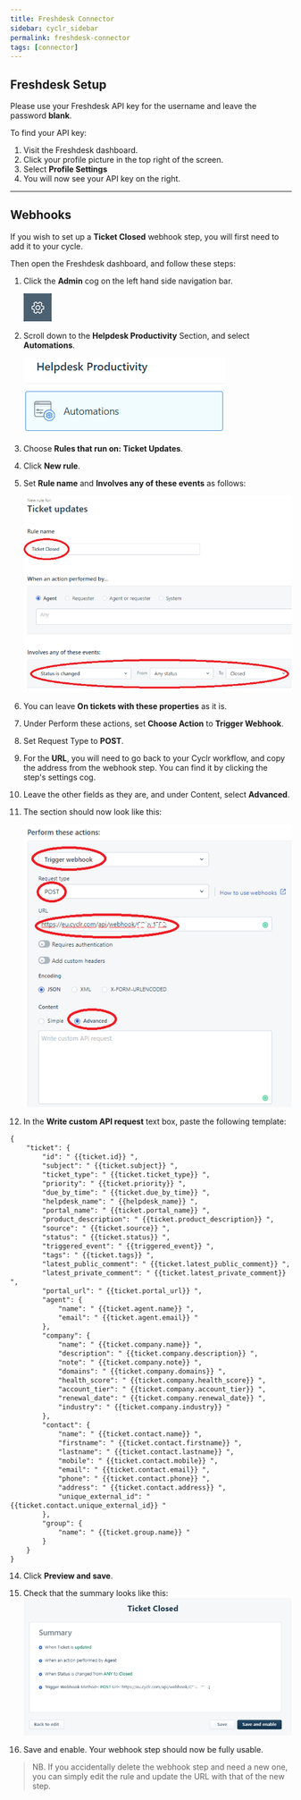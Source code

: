 ```yaml
---
title: Freshdesk Connector
sidebar: cyclr_sidebar
permalink: freshdesk-connector
tags: [connector]
---
```


Freshdesk Setup
---------------

Please use your Freshdesk API key for the username and leave the password **blank**.

To find your API key:

1. Visit the Freshdesk dashboard.
2. Click your profile picture in the top right of the screen.
3. Select **Profile Settings**
4. You will now see your API key on the right.

---------------

## Webhooks

If you wish to set up a **Ticket Closed** webhook step, you will first need to add it to your cycle.

Then open the Freshdesk dashboard, and follow these steps:


1. Click the **Admin** cog on the left hand side navigation bar.
    
    ![Admin cog](./images/cog.png)
2. Scroll down to the **Helpdesk Productivity** Section, and select **Automations**.

    ![Automations](./images/automations.png)
3. Choose **Rules that run on: Ticket Updates**.
4. Click **New rule**.
5. Set **Rule name** and **Involves any of these events** as follows:

    ![Rule settings](./images/rule_settings.png)
6. You can leave **On tickets with these properties** as it is.
9. Under Perform these actions, set **Choose Action** to **Trigger Webhook**.
10. Set Request Type to **POST**.
11. For the **URL**, you will need to go back to your Cyclr workflow, and copy the address from the webhook step.  You can find it by clicking the step's settings cog.
12. Leave the other fields as they are, and under Content, select **Advanced**.
13. The section should now look like this:

    ![Rule settings 2](./images/rule_settings2.png)
13. In the **Write custom API request** text box, paste the following template:
```
{
	"ticket": {
		"id": " {{ticket.id}} ",
		"subject": " {{ticket.subject}} ",
		"ticket_type": " {{ticket.ticket_type}} ",
		"priority": " {{ticket.priority}} ",
		"due_by_time": " {{ticket.due_by_time}} ",
		"helpdesk_name": " {{helpdesk_name}} ",
		"portal_name": " {{ticket.portal_name}} ",
		"product_description": " {{ticket.product_description}} ",
		"source": " {{ticket.source}} ",
		"status": " {{ticket.status}} ",
		"triggered_event": " {{triggered_event}} ",
		"tags": " {{ticket.tags}} ",
		"latest_public_comment": " {{ticket.latest_public_comment}} ",
		"latest_private_comment": " {{ticket.latest_private_comment}} ",
		"portal_url": " {{ticket.portal_url}} ",
		"agent": {
			"name": " {{ticket.agent.name}} ",
			"email": " {{ticket.agent.email}} "
		},
		"company": {
			"name": " {{ticket.company.name}} ",
			"description": " {{ticket.company.description}} ",
			"note": " {{ticket.company.note}} ",
			"domains": " {{ticket.company.domains}} ",
			"health_score": " {{ticket.company.health_score}} ",
			"account_tier": " {{ticket.company.account_tier}} ",
			"renewal_date": " {{ticket.company.renewal_date}} ",
			"industry": " {{ticket.company.industry}} "
		},
		"contact": {
			"name": " {{ticket.contact.name}} ",
			"firstname": " {{ticket.contact.firstname}} ",
			"lastname": " {{ticket.contact.lastname}} ",
			"mobile": " {{ticket.contact.mobile}} ",
			"email": " {{ticket.contact.email}} ",
			"phone": " {{ticket.contact.phone}} ",
			"address": " {{ticket.contact.address}} ",
			"unique_external_id": " {{ticket.contact.unique_external_id}} "
		},
		"group": {
			"name": " {{ticket.group.name}} "
		}
	}
}
```
14. Click **Preview and save**.
15. Check that the summary looks like this:
    ![Summary](./images/summary.png)

16. Save and enable.  Your webhook step should now be fully usable.

> NB. If you accidentally delete the webhook step and need a new one, you can simply edit the rule and update the URL with that of the new step.

